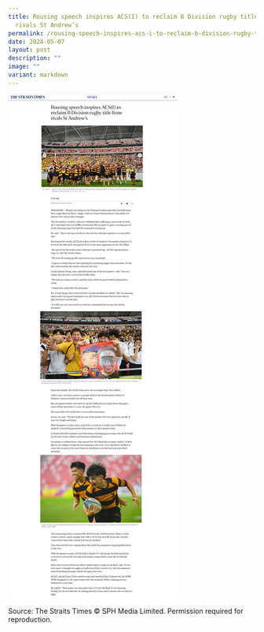 ```yaml
---
title: Rousing speech inspires ACS(I) to reclaim B Division rugby title from
  rivals St Andrew’s
permalink: /rousing-speech-inspires-acs-i-to-reclaim-b-division-rugby-title-from-rivals-st-andrew-s/
date: 2024-05-07
layout: post
description: ""
image: ""
variant: markdown
---
```

<a href="/files/Announcements%20&amp;%20News/ST_7_May.pdf">![](/images/Announcements%20&amp;%20News/ST_7_May.jpg)</a>

<p>Source: The Straits Times © SPH Media Limited. Permission required for
reproduction.</p>

